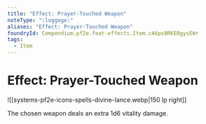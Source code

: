 ```yaml
---
title: "Effect: Prayer-Touched Weapon"
noteType: ":luggage:"
aliases: "Effect: Prayer-Touched Weapon"
foundryId: Compendium.pf2e.feat-effects.Item.cA6ps8RKE0gysEWr
tags:
  - Item
---
```


# Effect: Prayer-Touched Weapon
![[systems-pf2e-icons-spells-divine-lance.webp|150 lp right]]

The chosen weapon deals an extra 1d6 vitality damage.
